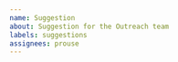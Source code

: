 ```yaml
---
name: Suggestion
about: Suggestion for the Outreach team
labels: suggestions
assignees: prouse
---
```

